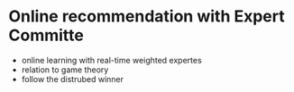 # Online recommendation with Expert Committe 

* online learning with real-time weighted expertes 
* relation to game theory
* follow the distrubed winner 

